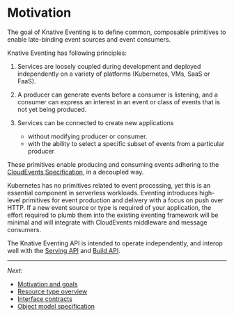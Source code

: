 # Motivation

The goal of Knative Eventing is to define common, composable primitives to
enable late-binding event sources and event consumers.

<!-- TODO(n3wscott): [Why late-binding] -->

Knative Eventing has following principles:

1. Services are loosely coupled during development and deployed independently
  on a variety of platforms (Kubernetes, VMs, SaaS or FaaS).

1. A producer can generate events before a consumer is listening, and a
  consumer can express an interest in an event or class of events that is not
  yet being produced.

1. Services can be connected to create new applications
    * without modifying producer or consumer.
    * with the ability to select a specific subset of events from a particular
      producer

These primitives enable producing and consuming events adhering to the
[CloudEvents Specification](https://github.com/cloudevents/spec), in a
decoupled way.

Kubernetes has no primitives related to event processing, yet this is an
essential component in serverless workloads. Eventing introduces high-level
primitives for event production and delivery with a focus on push over HTTP. If
a new event source or type is required of your application, the effort required
to plumb them into the existing eventing framework will be minimal and will
integrate with CloudEvents middleware and message consumers.

The Knative Eventing API is intended to operate independently, and interop
well with the [Serving API](https://github.com/knative/serving) and [Build
API](https://github.com/knative/build).


--- 

*Next*:

* [Motivation and goals](motivation.md)
* [Resource type overview](overview.md)
* [Interface contracts](interfaces.md)
* [Object model specification](spec.md)
